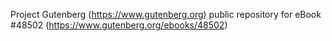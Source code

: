Project Gutenberg (https://www.gutenberg.org) public repository for eBook #48502 (https://www.gutenberg.org/ebooks/48502)
